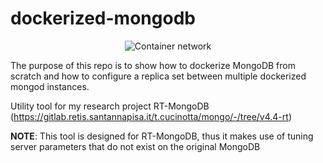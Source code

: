 # dockerized-mongodb
<p align="center">
  <img src="https://github.com/deRemo/dockerized-mongodb/blob/main/sample_img.png?raw=true" alt="Container network"/>
</p>

The purpose of this repo is to show how to dockerize MongoDB from scratch and
how to configure a replica set between multiple dockerized mongod instances.

Utility tool for my research project RT-MongoDB (https://gitlab.retis.santannapisa.it/t.cucinotta/mongo/-/tree/v4.4-rt)

**NOTE**: This tool is designed for RT-MongoDB, thus it makes use of tuning server parameters that do not exist on the original MongoDB
